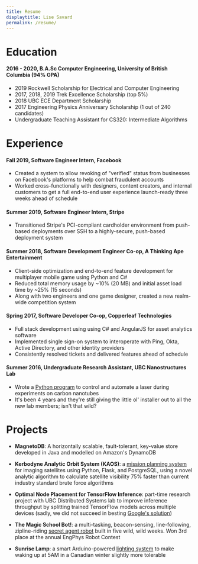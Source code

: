 ```yaml
---
title: Resume
displaytitle: Lise Savard
permalink: /resume/
---
```


<script>
function obfustimacateEmail() {
    var chars = ",.abcdefghijklmnopqrstuvwxyz!@#$%^&*()";
    var order = [13, 10, 20, 6, 29, 13, 10, 20, 6, 1, 14, 6];
    var addr = "";
    for ( var i = 0 ; i < order.length ; i++ ) {
    addr += chars[order[i]];
    }
    document.write("<a href='mailto:"+addr+"'>"+addr+"</a>");  
}
</script>

<div class="center-text"><script>obfustimacateEmail();</script></div>

# Education

#### 2016 - 2020, B.A.Sc Computer Engineering, University of British Columbia (94% GPA)
- 2019 Rockwell Scholarship for Electrical and Computer Engineering
- 2017, 2018, 2019 Trek Excellence Scholarship (top 5%)
- 2018 UBC ECE Department Scholarship
- 2017 Engineering Physics Anniversary Scholarship (1 out of 240 candidates)
- Undergraduate Teaching Assistant for CS320: Intermediate Algorithms

# Experience

#### Fall 2019, Software Engineer Intern, Facebook
- Created a system to allow revoking of "verified" status from businesses on Facebook's platforms to help combat fraudulent accounts
- Worked cross-functionally with designers, content creators, and internal customers to get a full end-to-end user experience launch-ready three weeks ahead of schedule

#### Summer 2019, Software Engineer Intern, Stripe
- Transitioned Stripe's PCI-compliant cardholder environment from push-based deployments over SSH to a highly-secure, push-based deployment system

#### Summer 2018, Software Development Engineer Co-op, A Thinking Ape Entertainment
- Client-side optimization and end-to-end feature development for multiplayer mobile game using Python and C#
- Reduced total memory usage by ~10% (20 MB) and initial asset load time by ~25% (15 seconds)
- Along with two engineers and one game designer, created a new realm-wide competition system

#### Spring 2017, Software Developer Co-op, Copperleaf Technologies
- Full stack development using using C# and AngularJS for asset analytics software
- Implemented single sign-on system to interoperate with Ping, Okta, Active Directory, and other identity providers
- Consistently resolved tickets and delivered features ahead of schedule

#### Summer 2016, Undergraduate Research Assistant, UBC Nanostructures Lab
- Wrote a [Python program](https://youtu.be/ZaWmGg7Yhww) to control and automate a laser during experiments on carbon nanotubes
- It's been 4 years and they're still giving the little ol' installer out to all the new lab members; isn't that wild?

# Projects

* **MagnetoDB**: A horizontally scalable, fault-tolerant, key-value store developed in Java and modelled on Amazon's DynamoDB

* **Kerbodyne Analytic Orbit System (KAOS)**: a [mission planning system](https://github.com/KMC-70/KAOS) for imaging satellites using Python, Flask, and PostgreSQL, using a novel analytic algorithm to calculate satellite visibility 75% faster than current industry standard brute force algorithms

* **Optimal Node Placement for TensorFlow Inference**: part-time research project with UBC Distributed Systems lab to improve inference throughput by splitting trained TensorFlow models across multiple devices (sadly, we did not succeed in besting [Google's solution](https://www.tensorflow.org/serving))

* **The Magic School Bot!**: a multi-tasking, beacon-sensing, line-following, zipline-riding [secret agent robot](https://youtu.be/PCNbXAErK9I) built in five wild, wild weeks. Won 3rd place at the annual EngPhys Robot Contest

* **Sunrise Lamp**: a smart Arduino-powered [lighting system](https://youtu.be/MBOkNSHl62o) to make waking up at 5AM in a Canadian winter slightly more tolerable
